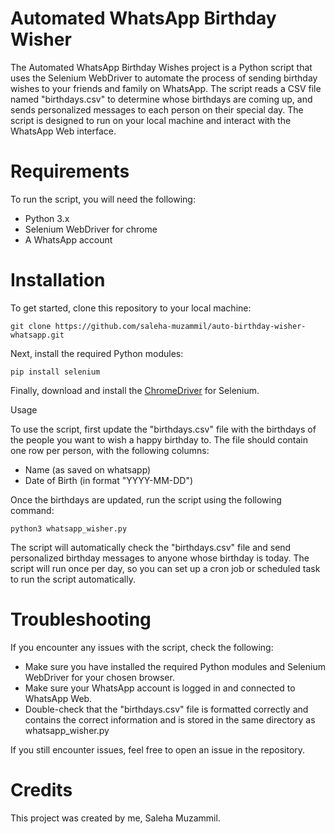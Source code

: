 # Automated WhatsApp Birthday Wisher
The Automated WhatsApp Birthday Wishes project is a Python script that uses the Selenium WebDriver to automate the process of sending birthday wishes to your friends and family on WhatsApp. The script reads a CSV file named "birthdays.csv" to determine whose birthdays are coming up, and sends personalized messages to each person on their special day. The script is designed to run on your local machine and interact with the WhatsApp Web interface.

# Requirements

To run the script, you will need the following:

* Python 3.x
* Selenium WebDriver for chrome 
* A WhatsApp account

# Installation

To get started, clone this repository to your local machine:

`git clone https://github.com/saleha-muzammil/auto-birthday-wisher-whatsapp.git`

Next, install the required Python modules:

`pip install selenium`

Finally, download and install the [ChromeDriver](https://sites.google.com/a/chromium.org/chromedriver/downloads) for Selenium.

Usage

To use the script, first update the "birthdays.csv" file with the birthdays of the people you want to wish a happy birthday to. The file should contain one row per person, with the following columns:

* Name (as saved on whatsapp)
* Date of Birth (in format "YYYY-MM-DD")

Once the birthdays are updated, run the script using the following command:

`python3 whatsapp_wisher.py`

The script will automatically check the "birthdays.csv" file and send personalized birthday messages to anyone whose birthday is today. The script will run once per day, so you can set up a cron job or scheduled task to run the script automatically.

# Troubleshooting

If you encounter any issues with the script, check the following:

* Make sure you have installed the required Python modules and Selenium WebDriver for your chosen browser.
* Make sure your WhatsApp account is logged in and connected to WhatsApp Web.
* Double-check that the "birthdays.csv" file is formatted correctly and contains the correct information and is stored in the same directory as whatsapp_wisher.py

If you still encounter issues, feel free to open an issue in the repository.

# Credits

This project was created by me, Saleha Muzammil.




